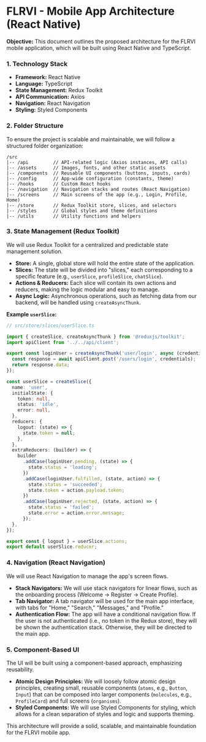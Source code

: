# FLRVI - Mobile App Architecture (React Native)

**Objective:** This document outlines the proposed architecture for the FLRVI mobile application, which will be built using React Native and TypeScript.

### 1. Technology Stack

*   **Framework:** React Native
*   **Language:** TypeScript
*   **State Management:** Redux Toolkit
*   **API Communication:** Axios
*   **Navigation:** React Navigation
*   **Styling:** Styled Components

### 2. Folder Structure

To ensure the project is scalable and maintainable, we will follow a structured folder organization:

```
/src
|-- /api         // API-related logic (Axios instances, API calls)
|-- /assets      // Images, fonts, and other static assets
|-- /components  // Reusable UI components (buttons, inputs, cards)
|-- /config      // App-wide configuration (constants, theme)
|-- /hooks       // Custom React hooks
|-- /navigation  // Navigation stacks and routes (React Navigation)
|-- /screens     // Main screens of the app (e.g., Login, Profile, Home)
|-- /store       // Redux Toolkit store, slices, and selectors
|-- /styles      // Global styles and theme definitions
|-- /utils       // Utility functions and helpers
```

### 3. State Management (Redux Toolkit)

We will use Redux Toolkit for a centralized and predictable state management solution.

*   **Store:** A single, global store will hold the entire state of the application.
*   **Slices:** The state will be divided into "slices," each corresponding to a specific feature (e.g., `userSlice`, `profileSlice`, `chatSlice`).
*   **Actions & Reducers:** Each slice will contain its own actions and reducers, making the logic modular and easy to manage.
*   **Async Logic:** Asynchronous operations, such as fetching data from our backend, will be handled using `createAsyncThunk`.

**Example `userSlice`:**
```typescript
// src/store/slices/userSlice.ts

import { createSlice, createAsyncThunk } from '@reduxjs/toolkit';
import apiClient from '../../api/client';

export const loginUser = createAsyncThunk('user/login', async (credentials) => {
  const response = await apiClient.post('/users/login', credentials);
  return response.data;
});

const userSlice = createSlice({
  name: 'user',
  initialState: {
    token: null,
    status: 'idle',
    error: null,
  },
  reducers: {
    logout: (state) => {
      state.token = null;
    },
  },
  extraReducers: (builder) => {
    builder
      .addCase(loginUser.pending, (state) => {
        state.status = 'loading';
      })
      .addCase(loginUser.fulfilled, (state, action) => {
        state.status = 'succeeded';
        state.token = action.payload.token;
      })
      .addCase(loginUser.rejected, (state, action) => {
        state.status = 'failed';
        state.error = action.error.message;
      });
  },
});

export const { logout } = userSlice.actions;
export default userSlice.reducer;
```

### 4. Navigation (React Navigation)

We will use React Navigation to manage the app's screen flows.

*   **Stack Navigators:** We will use stack navigators for linear flows, such as the onboarding process (Welcome -> Register -> Create Profile).
*   **Tab Navigator:** A tab navigator will be used for the main app interface, with tabs for "Home," "Search," "Messages," and "Profile."
*   **Authentication Flow:** The app will have a conditional navigation flow. If the user is not authenticated (i.e., no token in the Redux store), they will be shown the authentication stack. Otherwise, they will be directed to the main app.

### 5. Component-Based UI

The UI will be built using a component-based approach, emphasizing reusability.

*   **Atomic Design Principles:** We will loosely follow atomic design principles, creating small, reusable components (`atoms`, e.g., `Button`, `Input`) that can be composed into larger components (`molecules`, e.g., `ProfileCard`) and full screens (`organisms`).
*   **Styled Components:** We will use Styled Components for styling, which allows for a clean separation of styles and logic and supports theming.

This architecture will provide a solid, scalable, and maintainable foundation for the FLRVI mobile app.
